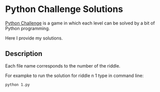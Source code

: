 # Python Challenge Solutions
[Python Challenge](http://www.pythonchallenge.com/) is a game in which each level can be solved by a bit of Python programming. 

Here I provide my solutions.

## Description

Each file name corresponds to the number of the riddle.

For exampke to run the solution for riddle n 1 type in command line:
```sh
python 1.py
```